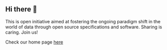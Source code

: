 ## Hi there 👋

This is open initiative aimed at fostering the ongoing paradigm shift in the world of data through open source specifications and software. Sharing is caring. Join us!

Check our home page [here](https://initiative.opendatamesh.org/)
